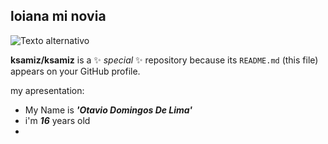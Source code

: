 ## loiana mi novia 

![Texto alternativo](https://i.pinimg.com/736x/a9/a8/53/a9a8533cd3f519ab8928ef5696f16f9a.jpg)

**ksamiz/ksamiz** is a ✨ _special_ ✨ repository because its `README.md` (this file) appears on your GitHub profile.

my apresentation:

- My Name is **_'Otavio Domingos De Lima'_**
- i'm **_16_** years old
- 
